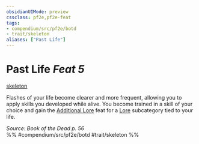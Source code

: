```yaml
---
obsidianUIMode: preview
cssclass: pf2e,pf2e-feat
tags:
- compendium/src/pf2e/botd
- trait/skeleton
aliases: ["Past Life"]
---
```

# Past Life  *Feat 5*  
[skeleton](rules/traits/skeleton-b1.md "Skeleton Ancestry & Heritage Trait")  


Flashes of your life become clearer and more frequent, allowing you to apply skills you developed while alive. You become trained in a skill of your choice and gain the [Additional Lore](compendium/feats/additional-lore.md) feat for a [Lore](compendium/skills.md#Lore) subcategory tied to your life.

*Source: Book of the Dead p. 56*  
%% #compendium/src/pf2e/botd #trait/skeleton %%